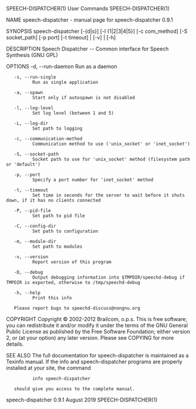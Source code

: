 SPEECH-DISPATCHER(1)                                                                                                                                 User Commands                                                                                                                                 SPEECH-DISPATCHER(1)

NAME
       speech-dispatcher - manual page for speech-dispatcher 0.9.1

SYNOPSIS
       speech-dispatcher [-{d|s}] [-l {1|2|3|4|5}] [-c com_method] [-S socket_path] [-p port] [-t timeout] | [-v] | [-h]

DESCRIPTION
       Speech Dispatcher -- Common interface for Speech Synthesis (GNU GPL)

OPTIONS
       -d, --run-daemon
              Run as a daemon

       -s, --run-single
              Run as single application

       -a, --spawn
              Start only if autospawn is not disabled

       -l, --log-level
              Set log level (between 1 and 5)

       -L, --log-dir
              Set path to logging

       -c, --communication-method
              Communication method to use ('unix_socket' or 'inet_socket')

       -S, --socket-path
              Socket path to use for 'unix_socket' method (filesystem path or 'default')

       -p, --port
              Specify a port number for 'inet_socket' method

       -t, --timeout
              Set time in seconds for the server to wait before it shuts down, if it has no clients connected

       -P, --pid-file
              Set path to pid file

       -C, --config-dir
              Set path to configuration

       -m, --module-dir
              Set path to modules

       -v, --version
              Report version of this program

       -D, --debug
              Output debugging information into $TMPDIR/speechd-debug if TMPDIR is exported, otherwise to /tmp/speechd-debug

       -h, --help
              Print this info

       Please report bugs to speechd-discuss@nongnu.org

COPYRIGHT
       Copyright © 2002-2012 Brailcom, o.p.s.
       This is free software; you can redistribute it and/or modify it under the terms of the GNU General Public License as published by the Free Software Foundation; either version 2, or (at your option) any later version. Please see COPYING for more details.

SEE ALSO
       The full documentation for speech-dispatcher is maintained as a Texinfo manual.  If the info and speech-dispatcher programs are properly installed at your site, the command

              info speech-dispatcher

       should give you access to the complete manual.

speech-dispatcher 0.9.1                                                                                                                               August 2019                                                                                                                                  SPEECH-DISPATCHER(1)
